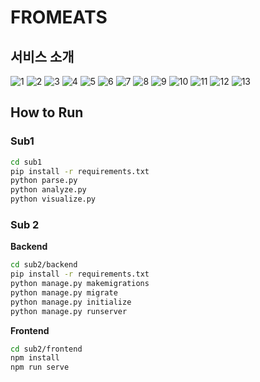 # FROMEATS 

## 서비스 소개

![1](./meta_description/1.JPG)
![2](./meta_description/2.JPG)
![3](./meta_description/3.JPG)
![4](./meta_description/4.JPG)
![5](./meta_description/5.JPG)
![6](./meta_description/6.JPG)
![7](./meta_description/7.JPG)
![8](./meta_description/8.JPG)
![9](./meta_description/9.JPG)
![10](./meta_description/11.JPG)
![11](./meta_description/10.JPG)
![12](./meta_description/12.JPG)
![13](./meta_description/13.JPG)


## How to Run

### Sub1

```sh
cd sub1
pip install -r requirements.txt
python parse.py
python analyze.py
python visualize.py
```

### Sub 2

**Backend**

```sh
cd sub2/backend
pip install -r requirements.txt
python manage.py makemigrations
python manage.py migrate
python manage.py initialize
python manage.py runserver
```

**Frontend**

```sh
cd sub2/frontend
npm install
npm run serve
```
